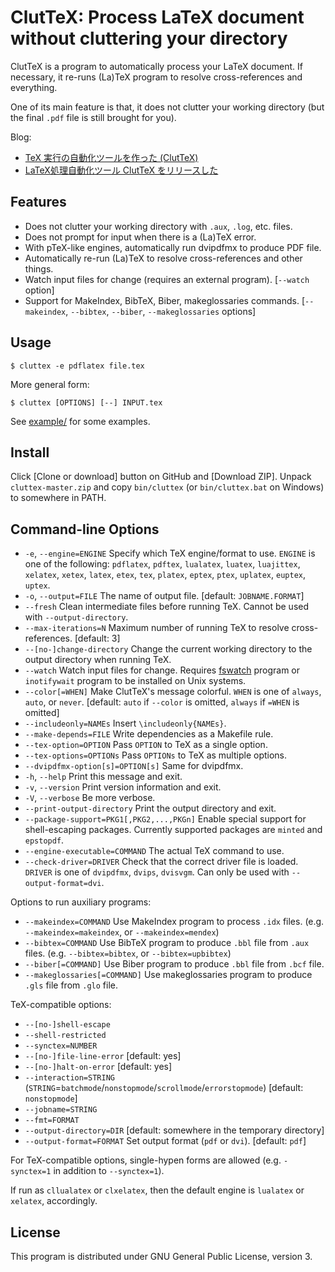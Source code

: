 ClutTeX: Process LaTeX document without cluttering your directory
=====

ClutTeX is a program to automatically process your LaTeX document.
If necessary, it re-runs (La)TeX program to resolve cross-references and everything.

One of its main feature is that, it does not clutter your working directory (but the final `.pdf` file is still brought for you).

Blog:

* [TeX 実行の自動化ツールを作った (ClutTeX)](https://blog.miz-ar.info/2016/12/cluttex/)
* [LaTeX処理自動化ツール ClutTeX をリリースした](https://blog.miz-ar.info/2018/10/cluttex-release/)

Features
-----

* Does not clutter your working directory with `.aux`, `.log`, etc. files.
* Does not prompt for input when there is a (La)TeX error.
* With pTeX-like engines, automatically run dvipdfmx to produce PDF file.
* Automatically re-run (La)TeX to resolve cross-references and other things.
* Watch input files for change (requires an external program). \[`--watch` option\]
* Support for MakeIndex, BibTeX, Biber, makeglossaries commands. \[`--makeindex`, `--bibtex`, `--biber`, `--makeglossaries` options\]

Usage
-----

`$ cluttex -e pdflatex file.tex`

More general form:

`$ cluttex [OPTIONS] [--] INPUT.tex`

See [example/](example/) for some examples.

Install
-----

Click \[Clone or download\] button on GitHub and \[Download ZIP\].
Unpack `cluttex-master.zip` and copy `bin/cluttex` (or `bin/cluttex.bat` on Windows) to somewhere in PATH.

Command-line Options
-----

* `-e`, `--engine=ENGINE`
  Specify which TeX engine/format to use.
  `ENGINE` is one of the following:
    `pdflatex`, `pdftex`,
    `lualatex`, `luatex`, `luajittex`,
    `xelatex`, `xetex`,
    `latex`, `etex`, `tex`,
    `platex`, `eptex`, `ptex`,
    `uplatex`, `euptex`, `uptex`.
* `-o`, `--output=FILE`
  The name of output file.  \[default: `JOBNAME.FORMAT`\]
* `--fresh`
  Clean intermediate files before running TeX.
  Cannot be used with `--output-directory`.
* `--max-iterations=N`
  Maximum number of running TeX to resolve cross-references.
  \[default: 3\]
* `--[no-]change-directory`
  Change the current working directory to the output directory when running TeX.
* `--watch`
  Watch input files for change.
  Requires [fswatch](http://emcrisostomo.github.io/fswatch/) program or `inotifywait` program to be installed on Unix systems.
* `--color[=WHEN]`
  Make ClutTeX's message colorful.
  `WHEN` is one of `always`, `auto`, or `never`.
  \[default: `auto` if `--color` is omitted, `always` if `=WHEN` is omitted\]
* `--includeonly=NAMEs`
  Insert `\includeonly{NAMEs}`.
* `--make-depends=FILE`
  Write dependencies as a Makefile rule.
* `--tex-option=OPTION`
  Pass `OPTION` to TeX as a single option.
* `--tex-options=OPTIONs`
  Pass `OPTIONs` to TeX as multiple options.
* `--dvipdfmx-option[s]=OPTION[s]`
  Same for dvipdfmx.
* `-h`, `--help`
  Print this message and exit.
* `-v`, `--version`
  Print version information and exit.
* `-V`, `--verbose`
  Be more verbose.
* `--print-output-directory`
  Print the output directory and exit.
* `--package-support=PKG1[,PKG2,...,PKGn]`
  Enable special support for shell-escaping packages.
  Currently supported packages are `minted` and `epstopdf`.
* `--engine-executable=COMMAND`
  The actual TeX command to use.
* `--check-driver=DRIVER`
  Check that the correct driver file is loaded.
  `DRIVER` is one of `dvipdfmx`, `dvips`, `dvisvgm`.
  Can only be used with `--output-format=dvi`.

Options to run auxiliary programs:

* `--makeindex=COMMAND`
  Use MakeIndex program to process `.idx` files.
  (e.g. `--makeindex=makeindex`, or `--makeindex=mendex`)
* `--bibtex=COMMAND`
  Use BibTeX program to produce `.bbl` file from `.aux` files.
  (e.g. `--bibtex=bibtex`, or `--bibtex=upbibtex`)
* `--biber[=COMMAND]`
  Use Biber program to produce `.bbl` file from `.bcf` file.
* `--makeglossaries[=COMMAND]`
  Use makeglossaries program to produce `.gls` file from `.glo` file.

TeX-compatible options:

* `--[no-]shell-escape`
* `--shell-restricted`
* `--synctex=NUMBER`
* `--[no-]file-line-error`
  \[default: yes\]
* `--[no-]halt-on-error`
  \[default: yes\]
* `--interaction=STRING`
  (`STRING`=`batchmode`/`nonstopmode`/`scrollmode`/`errorstopmode`)
  \[default: `nonstopmode`\]
* `--jobname=STRING`
* `--fmt=FORMAT`
* `--output-directory=DIR`
  \[default: somewhere in the temporary directory\]
* `--output-format=FORMAT`
  Set output format (`pdf` or `dvi`).
  \[default: `pdf`\]

For TeX-compatible options, single-hypen forms are allowed (e.g. `-synctex=1` in addition to `--synctex=1`).

If run as `cllualatex` or `clxelatex`, then the default engine is `lualatex` or `xelatex`, accordingly.

License
-----

This program is distributed under GNU General Public License, version 3.

